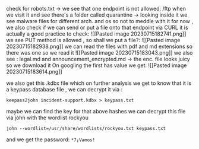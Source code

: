 check for robots.txt -> we see that one endpoint is not allowed: /ftp
when we visit it and see there's a folder called quarantine -> looking inside it we see malware files for different arch. and os
so not to meddle with it for now , we also check if we can send or put a file onto that endpoint via CURL it is actually a good practice to check:
![[Pasted image 20230715182741.png]]
we see PUT method is allowed , so shall we put a file?:
![[Pasted image 20230715182938.png]]
we can read the files with pdf and md extensions so there was one so we read it
![[Pasted image 20230715183043.png]]
we also see : legal.md and announcement_encrypted.md -> the enc. file looks juicy so we download it
On googling the first has value we get:
![[Pasted image 20230715183614.png]]

we also get this .kdbx file which on further analysis we get to know that it is a keypass database file , we can decrypt it via :
```
keepass2john incident-support.kdbx > keypass.txt
```
maybe we can find the key for that above hashes
we can decrypt this file via john with the wordlist rockyou
```
john --wordlist=/usr/share/wordlists/rockyou.txt keypass.txt
```
and we get the password: `*7¡Vamos!`

